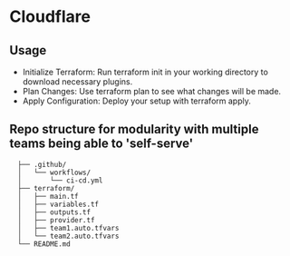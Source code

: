 # Cloudflare
## Usage
- Initialize Terraform: Run terraform init in your working directory to download necessary plugins.
- Plan Changes: Use terraform plan to see what changes will be made.
- Apply Configuration: Deploy your setup with terraform apply.

##  Repo structure for modularity with multiple teams being able to 'self-serve'
```
  ├── .github/
  │   └── workflows/
  │       └── ci-cd.yml
  ├── terraform/
  │   ├── main.tf
  │   ├── variables.tf
  │   ├── outputs.tf
  │   ├── provider.tf
  │   ├── team1.auto.tfvars
  │   └── team2.auto.tfvars
  └── README.md
```